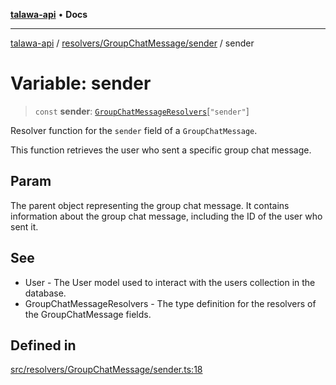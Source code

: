 [**talawa-api**](../../../../README.md) • **Docs**

***

[talawa-api](../../../../modules.md) / [resolvers/GroupChatMessage/sender](../README.md) / sender

# Variable: sender

> `const` **sender**: [`GroupChatMessageResolvers`](../../../../types/generatedGraphQLTypes/type-aliases/GroupChatMessageResolvers.md)\[`"sender"`\]

Resolver function for the `sender` field of a `GroupChatMessage`.

This function retrieves the user who sent a specific group chat message.

## Param

The parent object representing the group chat message. It contains information about the group chat message, including the ID of the user who sent it.

## See

 - User - The User model used to interact with the users collection in the database.
 - GroupChatMessageResolvers - The type definition for the resolvers of the GroupChatMessage fields.

## Defined in

[src/resolvers/GroupChatMessage/sender.ts:18](https://github.com/PalisadoesFoundation/talawa-api/blob/6712e9940a5702665afc506fa9f6e9d7e1dc7991/src/resolvers/GroupChatMessage/sender.ts#L18)
